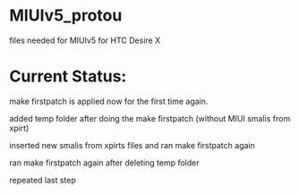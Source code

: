 MIUIv5_protou
=============

files needed for MIUIv5 for HTC Desire X

Current Status:
==============

make firstpatch is applied now for the first time again.

added temp folder after doing the make firstpatch (without MIUI smalis from xpirt)

inserted new smalis from xpirts files and ran make firstpatch again

ran make firstpatch again after deleting temp folder

repeated last step
